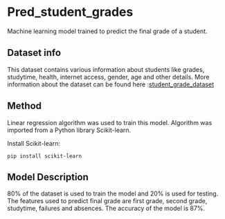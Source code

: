 # Pred_student_grades

Machine learning model trained to predict the final grade of a student.

## Dataset info

This dataset contains various information about students like grades, studytime, health, internet access, gender, age and other details.
More information about the dataset can be found here :[student_grade_dataset](https://archive.ics.uci.edu/ml/datasets/Student+Performance)

## Method

Linear regression algorithm was used to train this model. Algorithm was imported from a Python library Scikit-learn.

Install Scikit-learn:

```
pip install scikit-learn

```

## Model Description

80% of the dataset is used to train the model and 20% is used for testing. The features used to predict final grade are first grade, second grade, studytime, failures and absences. The accuracy of the model is 87%.
